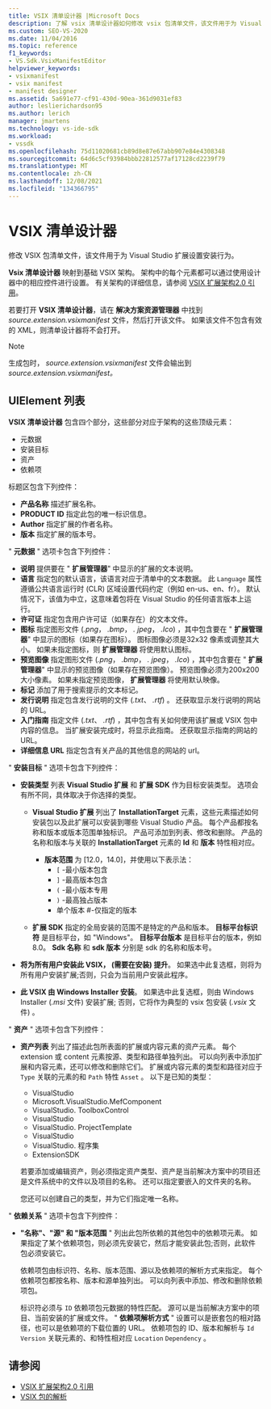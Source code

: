 ```yaml
---
title: VSIX 清单设计器 |Microsoft Docs
description: 了解 vsix 清单设计器如何修改 vsix 包清单文件，该文件用于为 Visual Studio 扩展设置安装行为。
ms.custom: SEO-VS-2020
ms.date: 11/04/2016
ms.topic: reference
f1_keywords:
- VS.Sdk.VsixManifestEditor
helpviewer_keywords:
- vsixmanifest
- vsix manifest
- manifest designer
ms.assetid: 5a691e77-cf91-430d-90ea-361d9031ef83
author: leslierichardson95
ms.author: lerich
manager: jmartens
ms.technology: vs-ide-sdk
ms.workload:
- vssdk
ms.openlocfilehash: 75d11020681cb89d8e87e67abb907e84e4308348
ms.sourcegitcommit: 64d6c5cf93984bbb22812577af17128cd2239f79
ms.translationtype: MT
ms.contentlocale: zh-CN
ms.lasthandoff: 12/08/2021
ms.locfileid: "134366795"
---
```

# <a name="vsix-manifest-designer"></a>VSIX 清单设计器
修改 VSIX 包清单文件，该文件用于为 Visual Studio 扩展设置安装行为。

**Vsix 清单设计器** 映射到基础 VSIX 架构。 架构中的每个元素都可以通过使用设计器中的相应控件进行设置。 有关架构的详细信息，请参阅 [VSIX 扩展架构2.0 引用](../extensibility/vsix-extension-schema-2-0-reference.md)。

若要打开 **VSIX 清单设计器**，请在 **解决方案资源管理器** 中找到 *source.extension.vsixmanifest* 文件，然后打开该文件。 如果该文件不包含有效的 XML，则清单设计器将不会打开。

> [!NOTE]
> 生成包时， *source.extension.vsixmanifest* 文件会输出到 *source.extension.vsixmanifest。*

## <a name="uielement-list"></a>UIElement 列表
**VSIX 清单设计器** 包含四个部分，这些部分对应于架构的这些顶级元素：

- 元数据
- 安装目标
- 资产
- 依赖项

标题区包含下列控件：

- **产品名称** 描述扩展名称。
- **PRODUCT ID** 指定此包的唯一标识信息。
- **Author** 指定扩展的作者名称。
- **版本** 指定扩展的版本号。

" **元数据** " 选项卡包含下列控件：

- **说明** 提供要在 " **扩展管理器**" 中显示的扩展的文本说明。
- **语言** 指定包的默认语言，该语言对应于清单中的文本数据。 此 `Language` 属性遵循公共语言运行时 (CLR) 区域设置代码约定（例如 en-us、en、fr）。 默认情况下，该值为中立，这意味着包将在 Visual Studio 的任何语言版本上运行。
- **许可证** 指定包含用户许可证（如果存在）的文本文件。
- **图标** 指定图形文件 (*.png*， *.bmp*， *. jpeg*， *.Ico*) ，其中包含要在 " **扩展管理器**" 中显示的图标（如果存在图标）。 图标图像必须是32x32 像素或调整其大小。 如果未指定图标，则 **扩展管理器** 将使用默认图标。
- **预览图像** 指定图形文件 (*.png*， *.bmp*， *. jpeg*， *.Ico*) ，其中包含要在 " **扩展管理器**" 中显示的预览图像（如果存在预览图像）。 预览图像必须为200x200 大小像素。 如果未指定预览图像， **扩展管理器** 将使用默认映像。
- **标记** 添加了用于搜索提示的文本标记。
- **发行说明** 指定包含发行说明的文件 (*.txt*、 *.rtf*) 。 还获取显示发行说明的网站的 URL。
- **入门指南** 指定文件 (*.txt*、 *.rtf*) ，其中包含有关如何使用该扩展或 VSIX 包中内容的信息。 当扩展安装完成时，将显示此指南。 还获取显示指南的网站的 URL。
- **详细信息 URL** 指定包含有关产品的其他信息的网站的 url。

" **安装目标** " 选项卡包含下列控件：

- **安装类型** 列表 **Visual Studio 扩展** 和 **扩展 SDK** 作为目标安装类型。 选项会有所不同，具体取决于你选择的类型。
  - **Visual Studio 扩展** 列出了 **InstallationTarget** 元素，这些元素描述如何安装包以及此扩展可以安装到哪些 Visual Studio 产品。 每个产品都按名称和版本或版本范围单独标识。 产品可添加到列表、修改和删除。 产品的名称和版本与关联的 **InstallationTarget** 元素的 **Id** 和 **版本** 特性相对应。
    - **版本范围** 为 [12.0，14.0]，并使用以下表示法：
      - `[` -最小版本包含
      - `]` -最高版本包含
      - `(` -最小版本专用
      - `)` -最高独占版本
      - 单个版本 #-仅指定的版本

  - **扩展 SDK** 指定的全局安装的范围不是特定的产品和版本。 **目标平台标识符** 是目标平台，如 "Windows"。 **目标平台版本** 是目标平台的版本，例如8.0。 **Sdk 名称** 和 **sdk 版本** 分别是 sdk 的名称和版本号。

- **将为所有用户安装此 VSIX， (需要在安装) 提升**。 如果选中此复选框，则将为所有用户安装扩展;否则，只会为当前用户安装此程序。

- **此 VSIX 由 Windows Installer 安装**。 如果选中此复选框，则由 Windows Installer (*.msi* 文件) 安装扩展; 否则，它将作为典型的 vsix 包安装 (*.vsix* 文件) 。

" **资产** " 选项卡包含下列控件：

- **资产列表** 列出了描述此包所表面的扩展或内容元素的资产元素。 每个 extension 或 content 元素按源、类型和路径单独列出。 可以向列表中添加扩展和内容元素，还可以修改和删除它们。 扩展或内容元素的类型和路径对应于 `Type` 关联的元素的和 `Path` 特性 `Asset` 。 以下是已知的类型：
  - VisualStudio
  - Microsoft.VisualStudio.MefComponent
  - VisualStudio. ToolboxControl
  - VisualStudio
  - VisualStudio. ProjectTemplate
  - VisualStudio
  - VisualStudio. 程序集
  - ExtensionSDK

   若要添加或编辑资产，则必须指定资产类型、资产是当前解决方案中的项目还是文件系统中的文件以及项目的名称。 还可以指定要嵌入的文件夹的名称。

   您还可以创建自己的类型，并为它们指定唯一名称。

" **依赖关系** " 选项卡包含下列控件：

- **"名称"、"源" 和 "版本范围** " 列出此包所依赖的其他包中的依赖项元素。 如果指定了某个依赖项包，则必须先安装它，然后才能安装此包;否则，此软件包必须安装它。

   依赖项包由标识符、名称、版本范围、源以及依赖项的解析方式来指定。 每个依赖项包都按名称、版本和源单独列出。 可以向列表中添加、修改和删除依赖项包。

   标识符必须与 `ID` 依赖项包元数据的特性匹配。 源可以是当前解决方案中的项目、当前安装的扩展或文件。 " **依赖项解析方式** " 设置可以是嵌套包的相对路径，也可以是依赖项的下载位置的 URL。 依赖项包的 ID、版本和解析与 `Id` `Version` 关联元素的、和特性相对应 `Location` `Dependency` 。

## <a name="see-also"></a>请参阅
- [VSIX 扩展架构2.0 引用](../extensibility/vsix-extension-schema-2-0-reference.md)
- [VSIX 包的解析](../extensibility/anatomy-of-a-vsix-package.md)
